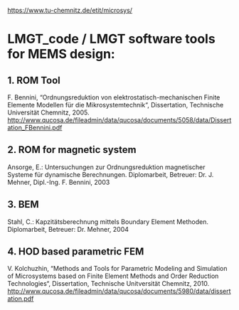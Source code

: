 https://www.tu-chemnitz.de/etit/microsys/


# LMGT_code / LMGT software tools for MEMS design:


## 1. ROM Tool
F. Bennini, “Ordnungsreduktion von elektrostatisch-mechanischen Finite Elemente Modellen für die Mikrosystemtechnik“,
Dissertation, Technische Universität Chemnitz, 2005.
http://www.qucosa.de/fileadmin/data/qucosa/documents/5058/data/Dissertation_FBennini.pdf

## 2. ROM for magnetic system
Ansorge, E.: Untersuchungen zur Ordnungsreduktion magnetischer Systeme für dynamische Berechnungen.
Diplomarbeit, Betreuer: Dr. J. Mehner, Dipl.-Ing. F. Bennini, 2003

## 3. BEM
Stahl, C.: Kapzitätsberechnung mittels Boundary Element Methoden.
Diplomarbeit, Betreuer: Dr. Mehner, 2004

## 4. HOD based parametric FEM
V. Kolchuzhin, “Methods and Tools for Parametric Modeling and Simulation of Microsystems based on Finite Element Methods and Order Reduction Technologies“,
Dissertation, Technische Unitversität Chemnitz, 2010.
http://www.qucosa.de/fileadmin/data/qucosa/documents/5980/data/dissertation.pdf
